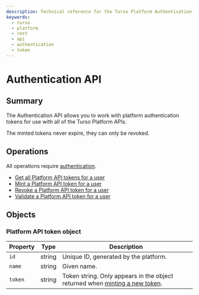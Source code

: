 ```yaml
---
description: Technical reference for the Turso Platform Authentication REST API used to mint tokens for use with the platform API.
keywords:
  - turso
  - platform
  - rest
  - api
  - authentication
  - token
---
```


# Authentication API

## Summary

The Authentication API allows you to work with platform authentication tokens
for use with all of the Turso Platform APIs.

The minted tokens never expire, they can only be revoked.

## Operations

All operations require [authentication].

- [Get all Platform API tokens for a user](/reference/platform-rest-api/auth/get-tokens-for-user)
- [Mint a Platform API token for a user](/reference/platform-rest-api/auth/mint-token-for-user)
- [Revoke a Platform API token for a user](/reference/platform-rest-api/auth/revoke-token-for-user)
- [Validate a Platform API token for a user](/reference/platform-rest-api/auth/validate-token-for-user)


## Objects

### Platform API token object

| Property | Type | Description |
| --- | --- | --- |
| `id` | string | Unique ID, generated by the platform. |
| `name` | string | Given name. |
| `token` | string | Token string. Only appears in the object returned when [minting a new token]. |


[authentication]: /reference/platform-rest-api/#authentication
[minting a new token]: /reference/platform-rest-api/auth/mint-token-for-user
